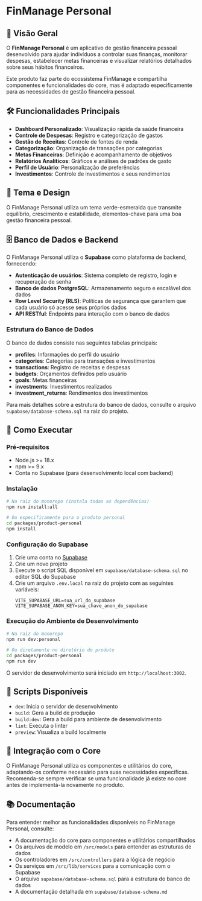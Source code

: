 # FinManage Personal

## 📱 Visão Geral
O **FinManage Personal** é um aplicativo de gestão financeira pessoal desenvolvido para ajudar indivíduos a controlar suas finanças, monitorar despesas, estabelecer metas financeiras e visualizar relatórios detalhados sobre seus hábitos financeiros.

Este produto faz parte do ecossistema FinManage e compartilha componentes e funcionalidades do core, mas é adaptado especificamente para as necessidades de gestão financeira pessoal.

## 🛠️ Funcionalidades Principais
- **Dashboard Personalizado**: Visualização rápida da saúde financeira
- **Controle de Despesas**: Registro e categorização de gastos
- **Gestão de Receitas**: Controle de fontes de renda
- **Categorização**: Organização de transações por categorias
- **Metas Financeiras**: Definição e acompanhamento de objetivos
- **Relatórios Analíticos**: Gráficos e análises de padrões de gasto
- **Perfil de Usuário**: Personalização de preferências
- **Investimentos**: Controle de investimentos e seus rendimentos

## 🎨 Tema e Design
O FinManage Personal utiliza um tema verde-esmeralda que transmite equilíbrio, crescimento e estabilidade, elementos-chave para uma boa gestão financeira pessoal.

## 🗄️ Banco de Dados e Backend
O FinManage Personal utiliza o **Supabase** como plataforma de backend, fornecendo:

- **Autenticação de usuários**: Sistema completo de registro, login e recuperação de senha
- **Banco de dados PostgreSQL**: Armazenamento seguro e escalável dos dados
- **Row Level Security (RLS)**: Políticas de segurança que garantem que cada usuário só acesse seus próprios dados
- **API RESTful**: Endpoints para interação com o banco de dados

### Estrutura do Banco de Dados
O banco de dados consiste nas seguintes tabelas principais:

- **profiles**: Informações do perfil do usuário
- **categories**: Categorias para transações e investimentos
- **transactions**: Registro de receitas e despesas
- **budgets**: Orçamentos definidos pelo usuário
- **goals**: Metas financeiras
- **investments**: Investimentos realizados
- **investment_returns**: Rendimentos dos investimentos

Para mais detalhes sobre a estrutura do banco de dados, consulte o arquivo `supabase/database-schema.sql` na raiz do projeto.

## 🚀 Como Executar

### Pré-requisitos
- Node.js >= 18.x
- npm >= 9.x
- Conta no Supabase (para desenvolvimento local com backend)

### Instalação
```bash
# Na raiz do monorepo (instala todas as dependências)
npm run install:all

# Ou especificamente para o produto personal
cd packages/product-personal
npm install
```

### Configuração do Supabase
1. Crie uma conta no [Supabase](https://supabase.com/)
2. Crie um novo projeto
3. Execute o script SQL disponível em `supabase/database-schema.sql` no editor SQL do Supabase
4. Crie um arquivo `.env.local` na raiz do projeto com as seguintes variáveis:
   ```
   VITE_SUPABASE_URL=sua_url_do_supabase
   VITE_SUPABASE_ANON_KEY=sua_chave_anon_do_supabase
   ```

### Execução do Ambiente de Desenvolvimento
```bash
# Na raiz do monorepo
npm run dev:personal

# Ou diretamente no diretório do produto
cd packages/product-personal
npm run dev
```

O servidor de desenvolvimento será iniciado em `http://localhost:3002`.

## 🧪 Scripts Disponíveis
- `dev`: Inicia o servidor de desenvolvimento
- `build`: Gera a build de produção
- `build:dev`: Gera a build para ambiente de desenvolvimento
- `lint`: Executa o linter
- `preview`: Visualiza a build localmente

## 🔄 Integração com o Core
O FinManage Personal utiliza os componentes e utilitários do core, adaptando-os conforme necessário para suas necessidades específicas. Recomenda-se sempre verificar se uma funcionalidade já existe no core antes de implementá-la novamente no produto.

## 📚 Documentação
Para entender melhor as funcionalidades disponíveis no FinManage Personal, consulte:

- A documentação do core para componentes e utilitários compartilhados
- Os arquivos de modelo em `/src/models` para entender as estruturas de dados
- Os controladores em `/src/controllers` para a lógica de negócio
- Os serviços em `/src/lib/services` para a comunicação com o Supabase
- O arquivo `supabase/database-schema.sql` para a estrutura do banco de dados
- A documentação detalhada em `supabase/database-schema.md` 